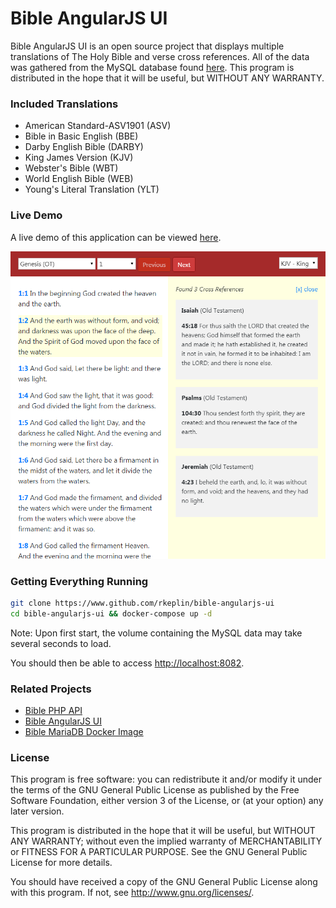 # Bible AngularJS UI

Bible AngularJS UI is an open source project that displays multiple translations of The Holy Bible and verse cross references. 
All of the data was gathered from the MySQL database found [here](https://github.com/scrollmapper/bible_databases).
This program is distributed in the hope that it will be useful, but WITHOUT ANY WARRANTY.

### Included Translations
* American Standard-ASV1901 (ASV)
* Bible in Basic English (BBE)
* Darby English Bible (DARBY)
* King James Version (KJV)
* Webster's Bible (WBT)
* World English Bible (WEB)
* Young's Literal Translation (YLT)

### Live Demo
A live demo of this application can be viewed [here](https://bible-ui.rkeplin.com).

[![alt text](https://raw.githubusercontent.com/rkeplin/bible-angularjs-ui/master/img/screenshot.png "Screenshot")](https://bible-ui.rkeplin.com)

### Getting Everything Running
```bash
git clone https://www.github.com/rkeplin/bible-angularjs-ui
cd bible-angularjs-ui && docker-compose up -d
```
Note: Upon first start, the volume containing the MySQL data may take several seconds to load.

You should then be able to access [http://localhost:8082](http://localhost:8082).

### Related Projects
* [Bible PHP API](https://www.github.com/rkeplin/bible-php-api)
* [Bible AngularJS UI](https://www.github.com/rkeplin/bible-angularjs-ui)
* [Bible MariaDB Docker Image](https://www.github.com/rkeplin/bible-mariadb)

### License
This program is free software: you can redistribute it and/or modify
it under the terms of the GNU General Public License as published by
the Free Software Foundation, either version 3 of the License, or
(at your option) any later version.

This program is distributed in the hope that it will be useful,
but WITHOUT ANY WARRANTY; without even the implied warranty of
MERCHANTABILITY or FITNESS FOR A PARTICULAR PURPOSE.  See the
GNU General Public License for more details.

You should have received a copy of the GNU General Public License
along with this program.  If not, see http://www.gnu.org/licenses/.
